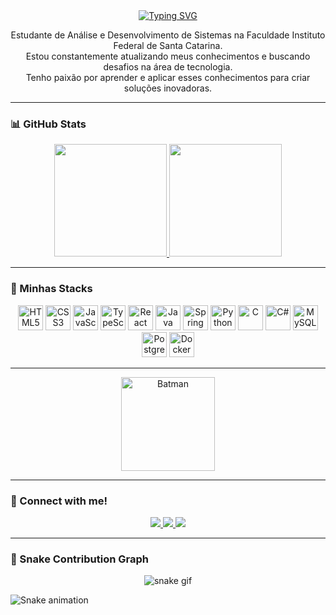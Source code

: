 <div align="center">
  <a href="https://git.io/typing-svg">
    <img src="https://readme-typing-svg.demolab.com?font=Fira+Code&weight=500&size=22&pause=1000&color=FFFFFF&center=true&vCenter=true&random=false&width=524&lines=Sejam+muito+bem+vindos!+" alt="Typing SVG">
  </a>
</div>



<p align="center">
  Estudante de Análise e Desenvolvimento de Sistemas na Faculdade Instituto Federal de Santa Catarina. <br>
  Estou constantemente atualizando meus conhecimentos e buscando desafios na área de tecnologia. <br>
  Tenho paixão por aprender e aplicar esses conhecimentos para criar soluções inovadoras.
</p>

---

### 📊 GitHub Stats

<div align="center">
  <a href="https://github.com/Luizin16">
    <img height="180em" src="https://github-readme-stats.vercel.app/api?username=Luizin16&show_icons=true&theme=dark&include_all_commits=true&count_private=true"/>
  </a>
  <a href="https://github.com/Luizin16">
    <img height="180em" src="https://github-readme-stats.vercel.app/api/top-langs/?username=Luizin16&layout=compact&langs_count=8&theme=dark"/>
  </a>
</div>

---

### 🚀 Minhas Stacks

<div align="center">
  <img src="https://cdn.jsdelivr.net/gh/devicons/devicon/icons/html5/html5-original.svg" height="40" alt="HTML5"/>
  <img src="https://cdn.jsdelivr.net/gh/devicons/devicon/icons/css3/css3-original.svg" height="40" alt="CSS3"/>
  <img src="https://cdn.jsdelivr.net/gh/devicons/devicon/icons/javascript/javascript-plain.svg" height="40" alt="JavaScript"/>
  <img src="https://cdn.jsdelivr.net/gh/devicons/devicon/icons/typescript/typescript-plain.svg" height="40" alt="TypeScript"/>
  <img src="https://cdn.jsdelivr.net/gh/devicons/devicon/icons/react/react-original.svg" height="40" alt="React"/>
  <img src="https://cdn.jsdelivr.net/gh/devicons/devicon/icons/java/java-original.svg" height="40" alt="Java"/>
  <img src="https://cdn.jsdelivr.net/gh/devicons/devicon/icons/spring/spring-original.svg" height="40" alt="Spring"/>
  <img src="https://cdn.jsdelivr.net/gh/devicons/devicon/icons/python/python-original.svg" height="40" alt="Python"/>
  <img src="https://cdn.jsdelivr.net/gh/devicons/devicon/icons/c/c-original.svg" height="40" alt="C"/>
  <img src="https://cdn.jsdelivr.net/gh/devicons/devicon/icons/csharp/csharp-original.svg" height="40" alt="C#"/>
  <img src="https://cdn.jsdelivr.net/gh/devicons/devicon/icons/mysql/mysql-original.svg" height="40" alt="MySQL"/>
  <img src="https://cdn.jsdelivr.net/gh/devicons/devicon/icons/postgresql/postgresql-original.svg" height="40" alt="PostgreSQL"/>
  <img src="https://cdn.jsdelivr.net/gh/devicons/devicon/icons/docker/docker-original.svg" height="40" alt="Docker"/>
</div>

---

<div align="center">
  <img src="https://media2.giphy.com/media/v1.Y2lkPTc5MGI3NjExNWZyeDl2czYzdDBpM2h5NXlibDA3dXQydzIwZXg0c2xneDI4Zmh5aSZlcD12MV9pbnRlcm5hbF9naWZfYnlfaWQmY3Q9Zw/a5viI92PAF89q/giphy.gif" alt="Batman" width="150" height="150">
</div>

---

### 🤝 Connect with me!

<div align="center">
  <a href="mailto:luizlvescansilva@outlook.com">
    <img src="https://img.shields.io/badge/-Email-000?style=for-the-badge&logo=microsoft-outlook&logoColor=FF00F6" />
  </a>
  <a href="https://www.linkedin.com/in/luiz-alves-candido-da-silva/" target="_blank">
    <img src="https://img.shields.io/badge/-LinkedIn-000?style=for-the-badge&logo=linkedin&logoColor=FF00F6" />
  </a>
  <a href="https://www.instagram.com/luizin_lves16/" target="_blank">
    <img src="https://img.shields.io/badge/-Instagram-000?style=for-the-badge&logo=instagram&logoColor=FF00F6" />
  </a>
</div>



---

### 🐍 Snake Contribution Graph

<div align="center">
  <img src="https://raw.githubusercontent.com/Luizin16/Luizin16/output/github-contribution-grid-snake.svg" alt="snake gif" />
</div>

![Snake animation](https://github.com/Luizin16/Luizin16/blob/output/github-contribution-grid-snake.svg)
